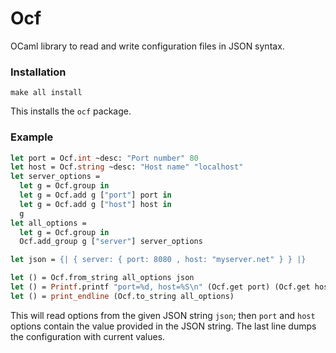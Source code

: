 Ocf
===

OCaml library to read and write configuration files in JSON syntax.


### Installation

````
make all install
````
This installs the `ocf` package.

### Example

````ocaml
let port = Ocf.int ~desc: "Port number" 80
let host = Ocf.string ~desc: "Host name" "localhost"
let server_options =
  let g = Ocf.group in
  let g = Ocf.add g ["port"] port in
  let g = Ocf.add g ["host"] host in
  g
let all_options =
  let g = Ocf.group in
  Ocf.add_group g ["server"] server_options

let json = {| { server: { port: 8080 , host: "myserver.net" } } |}

let () = Ocf.from_string all_options json
let () = Printf.printf "port=%d, host=%S\n" (Ocf.get port) (Ocf.get host)
let () = print_endline (Ocf.to_string all_options)
````
This will read options from the given JSON string `json`; then `port` and
`host` options contain the value provided in the JSON string.
The last line dumps the configuration with current values.
